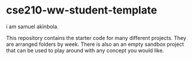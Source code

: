# cse210-ww-student-template
i am samuel akinbola.

This repository contains the starter code for many different projects. They are arranged folders by week. There is also an an empty sandbox project that can be used to play around with any concept you would like.
